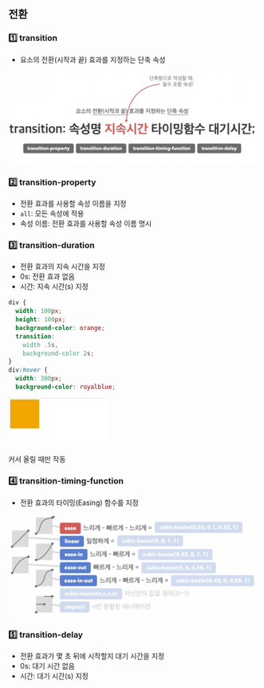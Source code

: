 ## 전환
### 1️⃣ transition
- 요소의 전환(시작과 끝) 효과를 지정하는 단축 속성

<img src="../images/2-97.png" width="500px" />

### 2️⃣ transition-property
- 전환 효과를 사용할 속성 이름을 지정
- `all`: 모든 속성에 적용
- 속성 이름: 전환 효과를 사용할 속성 이름 명시

### 3️⃣ transition-duration
- 전환 효과의 지속 시간을 지정
- 0s: 전환 효과 없음
- 시간: 지속 시간(s) 지정

```css
div {
  width: 100px;
  height: 100px;
  background-color: orange;
  transition: 
    width .5s, 
    background-color 2s;
}
div:hover {
  width: 300px;
  background-color: royalblue;

```
<img src="../images/2-98.gif" width="200px" />

커서 올릴 때만 작동

### 4️⃣ transition-timing-function
- 전환 효과의 타이밍(Easing) 함수를 지정

<img src="../images/2-99.png" width="500px" />

### 5️⃣ transition-delay
- 전환 효과가 몇 초 뒤에 시작할지 대기 시간을 지정
- 0s: 대기 시간 없음
- 시간: 대기 시간(s) 지정

